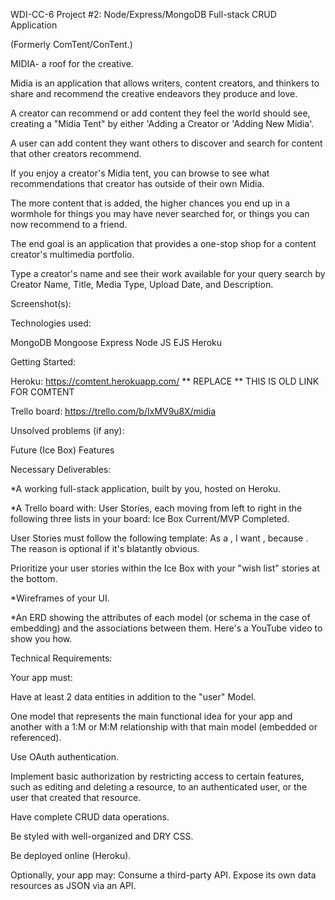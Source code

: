 WDI-CC-6 Project #2: Node/Express/MongoDB Full-stack CRUD Application

(Formerly ComTent/ConTent.)


MIDIA- a roof for the creative.


Midia is an application that allows writers, content creators, and thinkers to share and recommend the creative endeavors they produce and love.



A creator can recommend or add content they feel the world should see, creating a "Midia Tent" by either 'Adding a Creator or 'Adding New Midia'.


A user can add content they want others to discover and search for content that other creators recommend.


If you enjoy a creator's Midia tent, you can browse to see what recommendations that creator has outside of their own Midia.



The more content that is added, the higher chances you end up in a wormhole for things you may have never searched for, or things you can now recommend to a friend.


The end goal is an application that provides a one-stop shop for a content creator's multimedia portfolio. 

Type a creator's name and see their work available for your query search by Creator Name, Title, Media Type, Upload Date, and Description. 


Screenshot(s):



Technologies used:

MongoDB Mongoose Express Node JS EJS Heroku



Getting Started:

Heroku: https://comtent.herokuapp.com/ ** REPLACE ** THIS IS OLD LINK FOR COMTENT

Trello board: https://trello.com/b/IxMV9u8X/midia

Unsolved problems (if any):

Future (Ice Box) Features

Necessary Deliverables:

*A working full-stack application, built by you, hosted on Heroku.

*A Trello board with: User Stories, each moving from left to right in the following three lists in your board: Ice Box Current/MVP Completed.

User Stories must follow the following template: As a , I want , because . The reason is optional if it's blatantly obvious.

Prioritize your user stories within the Ice Box with your "wish list" stories at the bottom.

*Wireframes of your UI.

*An ERD showing the attributes of each model (or schema in the case of embedding) and the associations between them. Here's a YouTube video to show you how.

Technical Requirements:

Your app must:

Have at least 2 data entities in addition to the "user" Model.

One model that represents the main functional idea for your app and another with a 1:M or M:M relationship with that main model (embedded or referenced).


Use OAuth authentication.

Implement basic authorization by restricting access to certain features, such as editing and deleting a resource, to an authenticated user, or the user that created that resource.


Have complete CRUD data operations.

Be styled with well-organized and DRY CSS.

Be deployed online (Heroku).

Optionally, your app may: Consume a third-party API. Expose its own data resources as JSON via an API.
